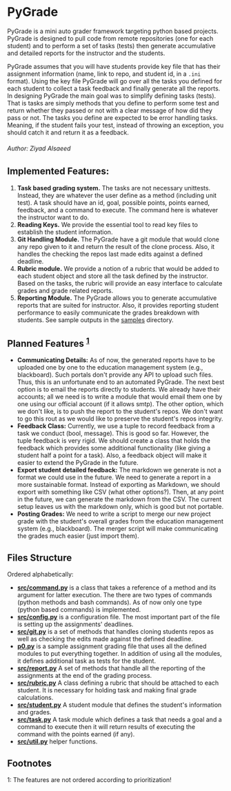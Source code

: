 # PyGrade

PyGrade is a mini auto grader framework targeting python based projects. PyGrade is designed to pull code from remote repositories
(one for each student) and to perform a set of tasks (tests) then generate accumulative and detailed reports for the
instructor and the students. 

PyGrade assumes that you will have students provide key file that has their assignment information
(name, link to repo, and student id, in a `.ini` format). Using the key file PyGrade will go over all the tasks you
defined for each student to collect a task feedback and finally generate all the reports. In designing PyGrade
the main goal was to simplify defining tasks (tests). That is tasks are simply methods that you define 
to perform some test and return whether they passed or not with a clear message of how did they pass or not.
The tasks you define are expected to be error handling tasks. Meaning, if the student fails your test, instead of
throwing an exception, you should catch it and return it as a feedback.

###### Author: Ziyad Alsaeed

## Implemented Features:

1. **Task based grading system.** The tasks are not necessary unittests. Instead, they are 
   whatever the user define as a method (including unit test). A task should have an id, goal,
   possible points, points earned, feedback, and a command to execute. The command here is whatever
   the instructor want to do.
2. **Reading Keys.** We provide the essential tool to read key files to establish the student information.
3. **Git Handling Module.** The PyGrade have a git module that would clone any repo given to it and return the
   result of the clone process. Also, it handles the checking the repos last made edits against a defined deadline.
4. **Rubric module.** We provide a notion of a rubric that would be added to each student object and store all
   the task defined by the instructor. Based on the tasks, the rubric will provide an easy interface to calculate
   grades and grade related reports. 
5. **Reporting Module.** The PyGrade allows you to generate accumulative reports that are suited for instructor. Also, 
   it provides reporting student performance to easily communicate the grades breakdown with students. See sample
   outputs in the [samples](samples) directory. 

## Planned Features <sup>[1](#myfootnote1)</sup>

- **Communicating Details:** As of now, the generated reports have to be uploaded one by one to the education management 
   system (e.g., blackboard). Such portals don't provide any API to upload such files. Thus, this is an unfortunate
   end to an automated PyGrade. The next best option is to email the reports directly to students. We already have
   their accounts; all we need is to write a module that would email them one by one using our official account
   (if it allows smtp). The other option, which we don't like, is to push the report to the student's repos. We don't
   want to go this rout as we would like to preserve the student's repos integrity. 
- **Feedback Class:** Currently, we use a tuple to record feedback from a task we conduct (bool, message). This is good
   so far. However, the tuple feedback is very rigid. We should create a class that holds the feedback which provides
   some additional functionality (like giving a student half a point for a task). Also, a feedback object will make
   it easier to extend the PyGrade in the future. 
- **Export student detailed feedback:** The markdown we generate is not a format we could use in the future. We need to
   generate a report in a more sustainable format. Instead of exporting as Markdown, we should export with something
   like CSV (what other options?). Then, at any point in the future, we can generate the markdown from the CSV. The
   current setup leaves us with the markdown only, which is good but not portable.
- **Posting Grades:** We need to write a script to merge our new project grade with the student's overall grades from
   the education management system (e.g., blackboard). The merger script will make communicating the grades much easier
   (just import them).

## Files Structure

Ordered alphabetically:

- **[src/command.py](src/command.py)** is a class that takes a reference of a method and its argument for latter execution. 
   The there are two types of commands (python methods and bash commands). As of now only one type (python based
   commands) is implemented.
- **[src/config.py](src/config.py)** is a configuration file. The most important part of the file is setting up the assignments'
   deadlines.
- **[src/git.py](src/git.py)** is a set of methods that handles cloning students repos as well as checking the edits made against
   the defined deadline.
- **[p0.py](p0.py)** is a sample assignment grading file that uses all the defined modules to put everything together.
   In addition of using all the modules, it defines additional task as tests for the student.
- **[src/report.py](src/report.py)** A set of methods that handle all the reporting of the assignments at the end of the grading
   process.
- **[src/rubric.py](src/rubric.py)** A class defining a rubric that should be attached to each student. It is necessary for
   holding task and making final grade calculations. 
- **[src/student.py](src/student.py)** A student module that defines the student's information and grades. 
- **[src/task.py](src/task.py)** A task module which defines a task that needs a goal and a command to execute then it will return
   results of executing the command with the points earned (if any).
- **[src/util.py](src/util.py)** helper functions. 

## Footnotes
<a name="myfootnote1">1</a>: The features are not ordered according to prioritization!